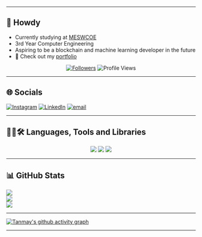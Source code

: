 <hr/>

## 👋 Howdy
- Currently studying at [MESWCOE](https://mescoe.mespune.org/)
- 3rd Year Computer Engineering
- Aspiring to be a blockchain and machine learning developer in the future
- 🧾 Check out my [portfolio](https://tanmaymachkar.github.io/resume-profile/)

<p align="center">
  <a href="https://github.com/TanmayMachkar?tab=followers">
    <img alt="Followers" title="Follow me on Github" src="https://custom-icon-badges.demolab.com/github/followers/TanmayMachkar?color=800080&labelColor=5A005A&style=for-the-badge&logo=person-add&label=Follow&logoColor=white"/></a>
  <img src="https://komarev.com/ghpvc/?username=TanmayMachkar&style=for-the-badge&color=800080" alt="Profile Views" />
</p>
<hr/>

## 🌐 Socials
[![Instagram](https://img.shields.io/badge/Instagram-%23E4405F.svg?logo=Instagram&logoColor=white)](https://www.instagram.com/_tanmayyy12/) [![LinkedIn](https://img.shields.io/badge/LinkedIn-%230077B5.svg?logo=linkedin&logoColor=white)](https://www.linkedin.com/in/tanmay-machkar-9369a0299) [![email](https://img.shields.io/badge/Email-D14836?logo=gmail&logoColor=white)](mailto:tanmaymachkar9@gmail.com)
<hr/>

## 👨‍💻🛠 Languages, Tools and Libraries
<div align="center">
    <img src="https://skillicons.dev/icons?i=c,cpp,html,css,vscode,tailwind,latex,java,solidity,python" />
    <img src="https://skillicons.dev/icons?i=react,nextjs,nodejs,javascript,express,typescript,pytorch,sklearn" />
    <img src="https://skillicons.dev/icons?i=github,bash,ipfs,mongodb,mysql,postgres,postman,docker,aws,gcp,git,ubuntu" />
    <br>
</div>
<hr/>

## 📊 GitHub Stats
![](https://github-readme-stats.vercel.app/api?username=TanmayMachkar&theme=gotham&hide_border=false&include_all_commits=false&count_private=false)<br/>
![](https://github-readme-streak-stats.herokuapp.com/?user=TanmayMachkar&theme=gotham&hide_border=false)<br/>
![](https://github-readme-stats.vercel.app/api/top-langs/?username=TanmayMachkar&theme=gotham&hide_border=false&include_all_commits=false&count_private=false&layout=compact)
<hr/>

[![Tanmay's github activity graph](https://github-readme-activity-graph.vercel.app/graph?username=TanmayMachkar&bg_color=010409&color=ffffff&line=00b344&point=ffffff&area=true&hide_border=true)](https://github.com/ashutosh00710/github-readme-activity-graph)
<hr/>
